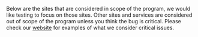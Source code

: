 Below are the sites that are considered in scope of the program, we would like testing to focus on those sites. Other sites and services are considered out of scope of the program unless you think the bug is critical. Please check our [website](https://www.mozilla.org/en-US/security/web-bug-bounty/) for examples of what we consider critical issues.